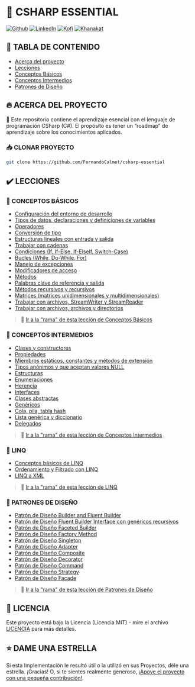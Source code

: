 # 🦄 CSHARP ESSENTIAL

[![Github][github-shield]][github-url]
[![LinkedIn][linkedin-shield]][linkedin-url]
[![Kofi][kofi-shield]][kofi-url]
[![Khanakat][khanakat-shield]][khanakat-url]

## 📔 TABLA DE CONTENIDO

* [Acerca del proyecto](#acerca-del-proyecto)
* [Lecciones](#lecciones)
* [Conceptos Básicos](#conceptos-básicos)
* [Conceptos Intermedios](#conceptos-intermedios)
* [Patrones de Diseño](#patrones-de-diseño)

## 🔥 ACERCA DEL PROYECTO

🦄 Este repositorio contiene el aprendizaje esencial con el lenguaje de programación CSharp (C#). El propósito es tener un “roadmap” de aprendizaje sobre los conocimientos aplicados.

### 📥 CLONAR PROYECTO

```bash
git clone https://github.com/FernandoCalmet/csharp-essential
```

## ✔️ LECCIONES

### 📁 CONCEPTOS BÁSICOS

- [Configuración del entorno de desarrollo](https://github.com/FernandoCalmet/csharp-essential/wiki/Configuracion-del-entorno-de-desarrollo)
- [Tipos de datos, declaraciones y definiciones de variables](https://github.com/FernandoCalmet/csharp-essential/wiki/Tipos-de-datos,-declaraciones-y-definiciones-de-variables)
- [Operadores](https://github.com/FernandoCalmet/csharp-essential/wiki/Operadores)
- [Conversión de tipo](https://github.com/FernandoCalmet/csharp-essential/wiki/Conversion-de-tipo)
- [Estructuras lineales con entrada y salida](https://github.com/FernandoCalmet/csharp-essential/wiki/Estructuras-lineales-con-entrada-y-salida)
- [Trabajar con cadenas](https://github.com/FernandoCalmet/csharp-essential/wiki/Trabajar-con-cadenas)
- [Condiciones (If, If-Else, If-ElseIf, Switch-Case)](https://github.com/FernandoCalmet/csharp-essential/wiki/Condiciones-(If,-If-Else,-If-ElseIf,-Switch-Case))
- [Bucles (While, Do-While, For)](https://github.com/FernandoCalmet/csharp-essential/wiki/Bucles-(While,-Do-While,-For))
- [Manejo de excepciones](https://github.com/FernandoCalmet/csharp-essential/wiki/Manejo-de-excepciones)
- [Modificadores de acceso](https://github.com/FernandoCalmet/csharp-essential/wiki/Modificadores-de-acceso)
- [Métodos](https://github.com/FernandoCalmet/csharp-essential/wiki/Metodos)
- [Palabras clave de referencia y salida](https://github.com/FernandoCalmet/csharp-essential/wiki/Palabras-clave-de-referencia-y-salida)
- [Métodos recursivos y recursivos](https://github.com/FernandoCalmet/csharp-essential/wiki/Metodos-recursivos-y-recursivos)
- [Matrices (matrices unidimensionales y multidimensionales)](https://github.com/FernandoCalmet/csharp-essential/wiki/Matrices-(matrices-unidimensionales-y-multidimensionales))
- [Trabajar con archivos, StreamWriter y StreamReader](https://github.com/FernandoCalmet/csharp-essential/wiki/Trabajar-con-archivos,-StreamWriter-y-StreamReader)
- [Trabajar con archivos, archivos y directorios](https://github.com/FernandoCalmet/csharp-essential/wiki/Trabajar-con-archivos,-archivos-y-directorios)

> 📌 [Ir a la "rama" de esta lección de Conceptos Básicos](https://github.com/FernandoCalmet/csharp-essential/tree/basic_concepts)

### 📁 CONCEPTOS INTERMEDIOS

- [Clases y constructores](https://github.com/FernandoCalmet/csharp-essential/wiki/Clases-y-constructores)
- [Propiedades](https://github.com/FernandoCalmet/csharp-essential/wiki/Propiedades)
- [Miembros estáticos, constantes y métodos de extensión](https://github.com/FernandoCalmet/csharp-essential/wiki/Miembros-estaticos,-constantes-y-metodos-de-extension)
- [Tipos anónimos y que aceptan valores NULL](https://github.com/FernandoCalmet/csharp-essential/wiki/Tipos-anonimos-y-que-aceptan-valores-NULL)
- [Estructuras](https://github.com/FernandoCalmet/csharp-essential/wiki/Estructuras)
- [Enumeraciones](https://github.com/FernandoCalmet/csharp-essential/wiki/Enumeraciones)
- [Herencia](https://github.com/FernandoCalmet/csharp-essential/wiki/Herencia)
- [Interfaces](https://github.com/FernandoCalmet/csharp-essential/wiki/Interfaces)
- [Clases abstractas](https://github.com/FernandoCalmet/csharp-essential/wiki/Clases-abstractas)
- [Genéricos](https://github.com/FernandoCalmet/csharp-essential/wiki/Genericos)
- [Cola, pila, tabla hash](https://github.com/FernandoCalmet/csharp-essential/wiki/Cola,-pila,-tabla-hash)
- [Lista genérica y diccionario](https://github.com/FernandoCalmet/csharp-essential/wiki/Lista-generica-y-diccionario)
- [Delegados](https://github.com/FernandoCalmet/csharp-essential/wiki/Delegados)

> 📌 [Ir a la "rama" de esta lección de Conceptos Intermedios](https://github.com/FernandoCalmet/csharp-essential/tree/intermediate_concepts)

### 📁 LINQ

- [Conceptos básicos de LINQ](https://github.com/FernandoCalmet/csharp-essential/wiki/Conceptos-basicos-de-LINQ)
- [Ordenamiento y Filtrado con LINQ](https://github.com/FernandoCalmet/csharp-essential/wiki/Ordenamiento-y-Filtrado-con-LINQ)
- [LINQ a XML](https://github.com/FernandoCalmet/csharp-essential/wiki/LINQ-a-XML)

> 📌 [Ir a la "rama" de esta lección de LINQ](https://github.com/FernandoCalmet/csharp-essential/tree/linq)

### 📁 PATRONES DE DISEÑO

- [Patrón de Diseño Builder and Fluent Builder](https://github.com/FernandoCalmet/csharp-essential/wiki/Design-Pattern-Builder-y-Fluent-Builder)
- [Patrón de Diseño Fluent Builder Interface con genéricos recursivos](https://github.com/FernandoCalmet/csharp-essential/wiki/Design-Pattern-Fluent-Builder-Interface-con-genericos-recursivos)
- [Patrón de Diseño Faceted Builder](https://github.com/FernandoCalmet/csharp-essential/wiki/Design-Pattern-Faceted-Builder)
- [Patrón de Diseño Factory Method](https://github.com/FernandoCalmet/csharp-essential/wiki/Design-Pattern-Factory-Method)
- [Patrón de Diseño Singleton](https://github.com/FernandoCalmet/csharp-essential/wiki/Design-Pattern-Singleton)
- [Patrón de Diseño Adapter](https://github.com/FernandoCalmet/csharp-essential/wiki/Design-Pattern-Adapter)
- [Patrón de Diseño Composite](https://github.com/FernandoCalmet/csharp-essential/wiki/Design-Pattern-Composite)
- [Patrón de Diseño Decorator](https://github.com/FernandoCalmet/csharp-essential/wiki/Design-Pattern-Decorator)
- [Patrón de Diseño Command](https://github.com/FernandoCalmet/csharp-essential/wiki/Design-Pattern-Command)
- [Patrón de Diseño Strategy](https://github.com/FernandoCalmet/csharp-essential/wiki/Design-Pattern-Strategy)
- [Patrón de Diseño Facade](https://github.com/FernandoCalmet/csharp-essential/wiki/Design-Pattern-Facade)

> 📌 [Ir a la "rama" de esta lección de Patrones de Diseño](https://github.com/FernandoCalmet/csharp-essential/tree/design_patterns)

## 📄 LICENCIA

Este proyecto está bajo la Licencia (Licencia MIT) - mire el archivo [LICENCIA](LICENSE) para más detalles.

## ⭐️ DAME UNA ESTRELLA

Si esta Implementación le resultó útil o la utilizó en sus Proyectos, déle una estrella. ¡Gracias! O, si te sientes realmente generoso, [¡Apoye el proyecto con una pequeña contribución!](https://ko-fi.com/fernandocalmet).

<!--- reference style links --->
[github-shield]: https://img.shields.io/badge/-@fernandocalmet-%23181717?style=flat-square&logo=github
[github-url]: https://github.com/fernandocalmet
[linkedin-shield]: https://img.shields.io/badge/-fernandocalmet-blue?style=flat-square&logo=Linkedin&logoColor=white&link=https://www.linkedin.com/in/fernandocalmet
[linkedin-url]: https://www.linkedin.com/in/fernandocalmet
[kofi-shield]: https://img.shields.io/badge/-@fernandocalmet-%231DA1F2?style=flat-square&logo=kofi&logoColor=ff5f5f
[kofi-url]: https://ko-fi.com/fernandocalmet
[khanakat-shield]: https://img.shields.io/badge/khanakat.com-brightgreen?style=flat-square
[khanakat-url]: https://khanakat.com
